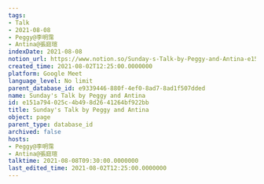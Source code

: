 ```yaml
---
tags:
- Talk
- 2021-08-08
- Peggy@李明霈
- Antina@張庭瑄
indexDate: 2021-08-08
notion_url: https://www.notion.so/Sunday-s-Talk-by-Peggy-and-Antina-e151a794025c4b498d2641264bf922bb
created_time: 2021-08-02T12:25:00.0000000
platform: Google Meet
language_level: No limit
parent_database_id: e9339446-880f-4ef0-8ad7-8ad1f507dded
name: Sunday's Talk by Peggy and Antina
id: e151a794-025c-4b49-8d26-41264bf922bb
title: Sunday's Talk by Peggy and Antina
object: page
parent_type: database_id
archived: false
hosts:
- Peggy@李明霈
- Antina@張庭瑄
talktime: 2021-08-08T09:30:00.0000000
last_edited_time: 2021-08-02T12:25:00.0000000
---
```







